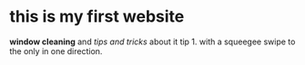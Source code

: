 # this is my first website

**window cleaning** and *tips and tricks* about it 
tip 1. with a squeegee swipe to the only in one direction.